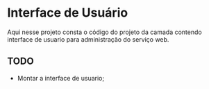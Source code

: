 # Interface de Usuário

Aqui nesse projeto consta o código do projeto da camada contendo interface de usuario para administração do serviço web.


## TODO

* Montar a interface de usuario;
